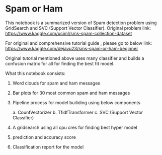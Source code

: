 # Spam or Ham

This  notebook is a summarized version of Spam detection problem using GridSearch and SVC (Support Vector Classifier).
Original problem link:
https://www.kaggle.com/uciml/sms-spam-collection-dataset

For original and comprehensive tutorial guide , please go to below link:
https://www.kaggle.com/dejavu23/sms-spam-or-ham-beginner 

Original tutorial mentioned above uses many classifier and builds a confusion matrix for all for finding the best fit model. 

What this notebook consists:

1. Word clouds for spam and ham messages
2. Bar plots for 30 most common spam and ham messages
3. Pipeline process for model builiding using below components

    a. CountVectorizer
    b. TfidfTransformer
    c. SVC (Support Vector Classifier)
  
4. A gridsearch using all cpu cres for finding best hyper model
5. prediction and accuracy score
6. Classification report for the model
